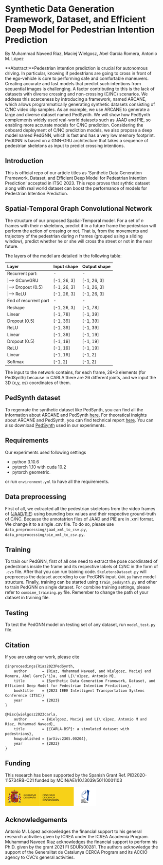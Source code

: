 # Synthetic Data Generation Framework, Dataset, and Efficient Deep Model for Pedestrian Intention Prediction
By Muhammad Naveed Riaz, Maciej Wielgosz, Abel García Romera, Antonio M. López 

**Abstract:**Pedestrian intention prediction is crucial for autonomous driving. In particular, knowing if pedestrians are going to cross in front of the ego-vehicle is core to performing safe and comfortable maneuvers. Creating accurate and fast models that predict such intentions from sequential images is challenging. A factor contributing to this is the lack of datasets with diverse crossing and non-crossing (C/NC) scenarios. We address this scarceness by introducing a framework, named ARCANE, which allows programmatically generating synthetic datasets consisting of C/NC video clip samples. As an example, we use ARCANE to generate a large and diverse dataset named PedSynth. We will show how PedSynth complements widely used real-world datasets such as JAAD and PIE, so enabling more accurate models for C/NC prediction. Considering the onboard deployment of C/NC prediction models, we also propose a deep model named PedGNN, which is fast and has a very low memory footprint. PedGNN is based on a GNN-GRU architecture that takes a sequence of pedestrian skeletons as input to predict crossing intentions. 

## Introduction
This is official repo of our article titles as 'Synthetic Data Generation Framework, Dataset, and Efficient Deep Model for Pedestrian Intention Prediction' accepted in ITSC 2023. This repo proves that sythtic dataset along with real world dataset can boost the performance of models for Pedestrian Intention Prediction.

 

## Spatial-Temporal Graph Convolutional Network
The structure of our proposed Spatial-Temporal model. For a set of *n* frames with their *n* skeletons, predict if in a future frame the pedestrian will perform the action of crossing or not. That is, from the movements and trajectory of the pedestrian during *n* frames (grouped using a sliding window), predict whether he or she will cross the street or not in the near future.

The layers of the model are detailed in the following table:

|     Layer                     |     Input shape    |     Output shape    |
|:------------------------------|:-------------------|:--------------------|
|     Recurrent part:           |     -              |     -               |
|      \|--> GConvGRU           |     [-1, 26, 3]    |     [-1, 26, 3]     |
|      \|--> Dropout   (0.5)    |     [-1, 26, 3]    |     [-1, 26, 3]     |
|      \|--> ReLU               |     [-1, 26, 3]    |     [-1, 26, 3]     |
|     End of recurrent part     |     -              |     -               |
|     Reshape                   |     [-1, 26, 3]    |     [-1, 78]        |
|     Linear                    |     [-1, 78]       |     [-1, 39]        |
|     Dropout (0.5)             |     [-1, 39]       |     [-1, 39]        |
|     ReLU                      |     [-1, 39]       |     [-1, 39]        |
|     Linear                    |     [-1, 39]       |     [-1, 19]        |
|     Dropout (0.5)             |     [-1, 19]       |     [-1, 19]        |
|     ReLU                      |     [-1, 19]       |     [-1, 19]        |
|     Linear                    |     [-1, 19]       |     [-1, 2]         |
|     Softmax                   |     [-1, 2]        |     [-1, 2]         |

The input to the network contains, for each frame, 26*3 elements (for PedSynth) because in CARLA there are 26 different joints, and we input the 3D (x,y, cs) coordinates of them.

## PedSynth dataset
To regenrate the synthetic dataset like PedSynth, you can find all the information about ARCANE and PedSynth [here](https://github.com/wielgosz-info/carla-pedestrians/blob/main/README.md). For theoratical insights about ARCANE and PedSynth, you can find technical report [here](https://arxiv.org/abs/2305.00204). You can also download [PedSynth](http://datasets.cvc.uab.es/PedSynth/wide_camera_pedestrians.tar.gz) used in our experiments.
## Requirements
Our experiments used following settings
* python 3.10.6
* pytorch 1.10 with cuda 10.2
* pytorch geometric. 

or run `environment.yml` to have all the requirements.

## Data preprocessing
First of all, we extracted all the pedestrian skeletons from the video frames of ([JAAD](https://data.nvision2.eecs.yorku.ca/JAAD_dataset/)/[PIE](https://data.nvision2.eecs.yorku.ca/PIE_dataset/)) using bounding box values and their respective ground-truth of C/NC. Because the annotatrion files of JAAD and PIE are in .xml format. We change it to a single .csv file. To do so, please use `data_preprocessing/jaad_xml_to_csv.py, data_preprocessing/pie_xml_to_csv.py`. 
## Training
To train our PedGNN, first of all one need to extract the pose coordinated of pedestrians inside the frame and its respective labels of C/NC in the form of `.cvs` file. After that you can run training code. `SkeletonsDataset.py` will preprocess the dataset according to our PedGNN input. `GNN.py` have model structure. Finally, training can be started using `train_pedsynth.py` and other to train PedGNN on single dataset. For combine training settings, please refer to `combine_training.py` file. 
Remember to change the path of your dataset in training file.

## Testing
To test the PedGNN model on testing set of any dataset, run `model_test.py` file. 

## Citation
If you are using our work, please cite
```
@inproceedings{Riaz2023PedSynth,
    author       = {Riaz, Muhammad Naveed, and Wielgosz, Maciej and Romera, Abel Garc{\'i}a, and L{\'o}pez, Antonio M},
    title        = {Synthetic Data Generation Framework, Dataset, and Efficient Deep Model for Pedestrian Intention Prediction},
    booktitle    = {2023 IEEE Intelligent Transportation Systems Conference (ITSC)}
    year         = {2023}
}
```

```
@Misc{wielgosz2023carla,
    author       = {Wielgosz, Maciej and L{\'o}pez, Antonio M and Riaz, Muhammad Naveed},
    title        = {{CARLA-BSP}: a simulated dataset with pedestrians},
    howpublished = {arXiv:2305.00204},
    year         = {2023}
}
```
## Funding

This research has been supported by the Spanish Grant Ref. PID2020-115734RB-C21 funded by MCIN/AEI/10.13039/50110001103

<img src="MICINN_Gob_AEI_1.jpg" width="300" />

## Acknowledgements

Antonio M. López acknowledges the financial support to his general research activities given by ICREA under the ICREA Academia Program. Muhammad Naveed Riaz acknowledges the financial support to perform his Ph.D. given by the grant 2021 FI SDUR/00281. The authors acknowledge the support of the Generalitat de Catalunya CERCA Program and its ACCIO agency to CVC’s general activities.



